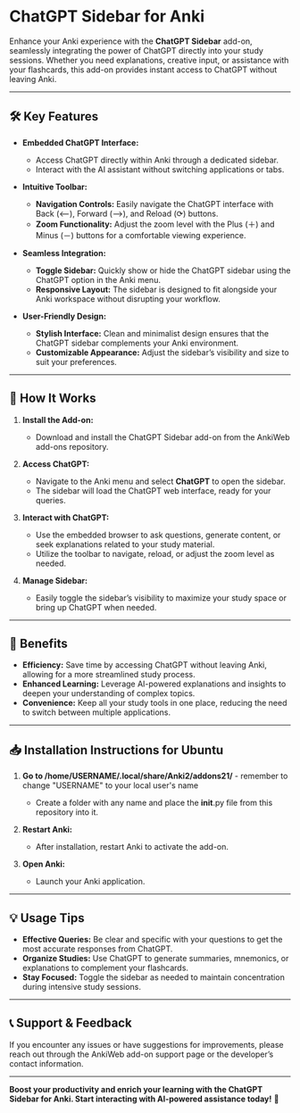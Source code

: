 # ChatGPT Sidebar for Anki

Enhance your Anki experience with the **ChatGPT Sidebar** add-on, seamlessly integrating the power of ChatGPT directly into your study sessions. Whether you need explanations, creative input, or assistance with your flashcards, this add-on provides instant access to ChatGPT without leaving Anki.

---

## 🛠️ **Key Features**

- **Embedded ChatGPT Interface:**
  - Access ChatGPT directly within Anki through a dedicated sidebar.
  - Interact with the AI assistant without switching applications or tabs.

- **Intuitive Toolbar:**
  - **Navigation Controls:** Easily navigate the ChatGPT interface with Back (⟵), Forward (⟶), and Reload (⟳) buttons.
  - **Zoom Functionality:** Adjust the zoom level with the Plus (＋) and Minus (－) buttons for a comfortable viewing experience.

- **Seamless Integration:**
  - **Toggle Sidebar:** Quickly show or hide the ChatGPT sidebar using the ChatGPT option in the Anki menu.
  - **Responsive Layout:** The sidebar is designed to fit alongside your Anki workspace without disrupting your workflow.

- **User-Friendly Design:**
  - **Stylish Interface:** Clean and minimalist design ensures that the ChatGPT sidebar complements your Anki environment.
  - **Customizable Appearance:** Adjust the sidebar’s visibility and size to suit your preferences.

---

## 🔧 **How It Works**

1. **Install the Add-on:**
   - Download and install the ChatGPT Sidebar add-on from the AnkiWeb add-ons repository.

2. **Access ChatGPT:**
   - Navigate to the Anki menu and select **ChatGPT** to open the sidebar.
   - The sidebar will load the ChatGPT web interface, ready for your queries.

3. **Interact with ChatGPT:**
   - Use the embedded browser to ask questions, generate content, or seek explanations related to your study material.
   - Utilize the toolbar to navigate, reload, or adjust the zoom level as needed.

4. **Manage Sidebar:**
   - Easily toggle the sidebar’s visibility to maximize your study space or bring up ChatGPT when needed.

---

## 🎯 **Benefits**

- **Efficiency:** Save time by accessing ChatGPT without leaving Anki, allowing for a more streamlined study process.
- **Enhanced Learning:** Leverage AI-powered explanations and insights to deepen your understanding of complex topics.
- **Convenience:** Keep all your study tools in one place, reducing the need to switch between multiple applications.

---

## 📥 **Installation Instructions for Ubuntu**

1. **Go to /home/USERNAME/.local/share/Anki2/addons21/** - remember to change "USERNAME" to your local user's name
   - Create a folder with any name and place the __init__.py file from this repository into it.

2. **Restart Anki:**
   - After installation, restart Anki to activate the add-on.

3. **Open Anki:**
   - Launch your Anki application.
---

## 💡 **Usage Tips**

- **Effective Queries:** Be clear and specific with your questions to get the most accurate responses from ChatGPT.
- **Organize Studies:** Use ChatGPT to generate summaries, mnemonics, or explanations to complement your flashcards.
- **Stay Focused:** Toggle the sidebar as needed to maintain concentration during intensive study sessions.

---

## 📞 **Support & Feedback**

If you encounter any issues or have suggestions for improvements, please reach out through the AnkiWeb add-on support page or the developer’s contact information.

---

**Boost your productivity and enrich your learning with the ChatGPT Sidebar for Anki. Start interacting with AI-powered assistance today!** 🚀
